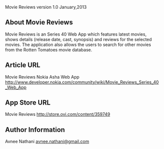 Movie Reviews version 1.0 January,2013

About Movie Reviews
-------------------
Movie Reviews is an Series 40 Web App which features latest movies, shows details (release date, cast, synopsis) and reviews for the selected movies. The application also allows the users to search for other movies from the Rotten Tomatoes movie database.

Article URL
-----------
Movie Reviews Nokia Asha Web App
http://www.developer.nokia.com/community/wiki/Movie_Reviews_Series_40_Web_App

App Store URL
-------------
Movie Reviews
http://store.ovi.com/content/359749

Author Information
------------------
Avnee Nathani
avnee.nathani@gmail.com